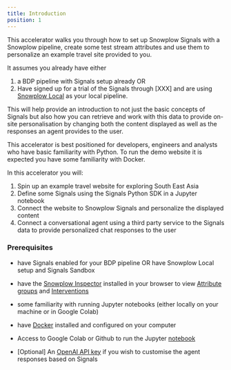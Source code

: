 ```yaml
---
title: Introduction
position: 1
---
```


This accelerator walks you through how to set up Snowplow Signals with a Snowplow pipeline, create some test stream attributes and use them to personalize an example travel site provided to you.

It assumes you already have either 
1. a BDP pipeline with Signals setup already OR
2. Have signed up for a trial of the Signals through [XXX] and are using [Snowplow Local](https://docs.snowplowanalytics.com/docs/installation-guides/snowplow-local/) as your local pipeline.

This will help provide an introduction to not just the basic concepts of Signals but also how you can retrieve and work with this data to provide on-site personalisation by changing both the content displayed as well as the responses an agent provides to the user.

This accelerator is best positioned for developers, engineers and analysts who have basic familiarity with Python. To run the demo website it is expected you have some familiarity with Docker.

In this accelerator you will:
1. Spin up an example travel website for exploring South East Asia
2. Define some Signals using the Signals Python SDK in a Jupyter notebook
3. Connect the website to Snowplow Signals and personalize the displayed content
4. Connect a conversational agent using a third party service to the Signals data to provide personalized chat responses to the user


### Prerequisites

- have Signals enabled for your BDP pipeline OR have Snowplow Local setup and Signals Sandbox
- have the [Snowplow Inspector](https://chromewebstore.google.com/detail/snowplow-inspector/maplkdomeamdlngconidoefjpogkmljm?hl=en) installed in your browser to view [Attribute groups](https://docs.snowplow.io/docs/signals/concepts/#attribute-groups) and [Interventions](https://docs.snowplow.io/docs/signals/concepts/#interventions)
- some familiarity with running Jupyter notebooks (either locally on your machine or in Google Colab)
- have [Docker](https://www.docker.com/) installed and configured on your computer
- Access to Google Colab or Github to run the Jupyter [notebook](https://colab.research.google.com/github/snowplow/documentation/blob/main/tutorials/signals-bdp/signals.ipynb)

- [Optional] An [OpenAI API key](https://platform.openai.com/api-keys) if you wish to customise the agent responses based on Signals